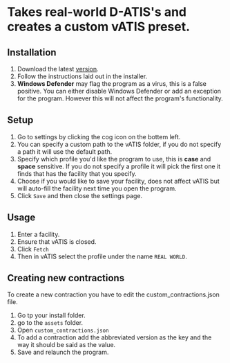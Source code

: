 # Takes real-world D-ATIS's and creates a custom vATIS preset.

## Installation

1. Download the latest [version](https://github.com/EMcNugget/D-ATIS-to-vATIS/releases).
2. Follow the instructions laid out in the installer.
3. **Windows Defender** may flag the program as a virus, this is a false positive. You can either disable Windows Defender or add an exception for the program. However this will not affect the program's functionality.

## Setup

1. Go to settings by clicking the cog icon on the bottem left.
2. You can specify a custom path to the vATIS folder, if you do not specify a path it will use the default path.
3. Specify which profile you'd like the program to use, this is **case** and **space** sensitive. If you do not specify a profile it will pick the first one it finds that has the facility that you specify.
4. Choose if you would like to save your facility, does not affect vATIS but will auto-fill the facility next time you open the program.
5. Click `Save` and then close the settings page.

## Usage

1. Enter a facility.
2. Ensure that vATIS is closed.
3. Click `Fetch`
4. Then in vATIS select the profile under the name `REAL WORLD`.

## Creating new contractions

To create a new contraction you have to edit the custom_contractions.json file.

1. Go tp your install folder.
2. go to the `assets` folder.
3. Open ```custom_contractions.json```
4. To add a contraction add the abbreviated version as the key and the way it should be said as the value.
5. Save and relaunch the program.
